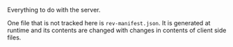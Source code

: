 Everything to do with the server.

One file that is not tracked here is `rev-manifest.json`.
It is generated at runtime and its contents are changed with changes in contents
of client side files.
